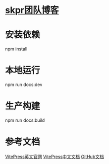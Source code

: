 # [skpr团队博客](http://aprilaprilapril.gitee.io/blog_vitepress/)

# 安装依赖
npm install

# 本地运行
npm run docs:dev

# 生产构建
npm run docs:build

# 参考文档
[VitePress英文官网](https://vitepress.dev/)
[VitePress中文文档](https://process1024.github.io/vitepress/)
[GitHub文档](https://docs.github.com/)
